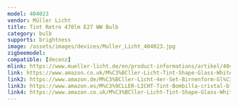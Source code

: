 ```yaml
---
model: 404023
vendor: Müller Licht 
title: Tint Retro 470lm E27 WW Bulb
category: bulb
supports: brightness
image: /assets/images/devices/Muller_Licht_404023.jpg
zigbeemodel: 
compatible: [deconz]
mlink: https://www.mueller-licht.de/en/product-informations/artikel/404023/
link: https://www.amazon.co.uk/M%C3%BCller-Licht-Tint-Shape-Glass-White/dp/B07ZPKZMYR
link2: https://www.amazon.de/M%C3%BCller-Licht-4er-Set-Birnenform-Gl%C3%BChlampe-funktionieren/dp/B07ZPKZMYR
link3: https://www.amazon.es/M%C3%9CLLER-LICHT-Tint-Bombilla-cristal-blanco/dp/B07XBTPXZT
link4: https://www.amazon.co.uk/M%C3%BCller-Licht-Tint-Shape-Glass-White/dp/B07XBTPXZT
---
```



